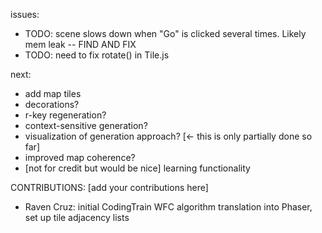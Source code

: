 issues:
- TODO: scene slows down when "Go" is clicked several times. Likely mem leak -- FIND AND FIX
- TODO: need to fix rotate() in Tile.js

next:
- add map tiles
- decorations?
- r-key regeneration?
- context-sensitive generation?
- visualization of generation approach? [<- this is only partially done so far]
- improved map coherence?
- [not for credit but would be nice] learning functionality

CONTRIBUTIONS:
[add your contributions here]
- Raven Cruz: initial CodingTrain WFC algorithm translation into Phaser, set up tile adjacency lists